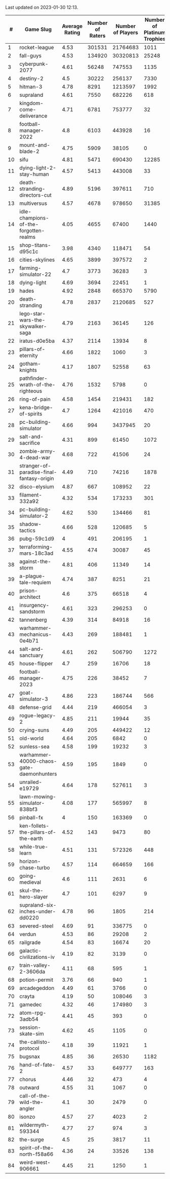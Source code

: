 Last updated on 2023-01-30 12:13.


|#|Game Slug|Average Rating|Number of Raters|Number of Players|Number of Platinum Trophies|Max Rarity (%)|
|---|---|---|---|---|---|---|
|1|rocket-league|4.53|301531|21764683|1011|78|
|2|fall-guys|4.53|134920|30320813|25248|1|
|3|cyberpunk-2077|4.61|56248|747553|1135|65|
|4|destiny-2|4.5|30222|256137|7330|94|
|5|hitman-3|4.78|8291|1213597|1992|47|
|6|supraland|4.61|7550|682226|618|99|
|7|kingdom-come-deliverance|4.71|6781|753777|32|30|
|8|football-manager-2022|4.8|6103|443928|16|49|
|9|mount-and-blade-2|4.75|5909|38105|0|27|
|10|sifu|4.81|5471|690430|12285|97|
|11|dying-light-2-stay-human|4.57|5413|443008|33|7|
|12|death-stranding-directors-cut|4.89|5196|397611|710|91|
|13|multiversus|4.57|4678|978650|31385|75|
|14|idle-champions-of-the-forgotten-realms|4.05|4655|67400|1440|2|
|15|shop-titans-d95c1c|3.98|4340|118471|54|97|
|16|cities-skylines|4.65|3899|397572|2|71|
|17|farming-simulator-22|4.7|3773|36283|3|77|
|18|dying-light|4.69|3694|22451|1|95|
|19|hades|4.92|2848|665370|5790|89|
|20|death-stranding|4.78|2837|2120685|527|91|
|21|lego-star-wars-the-skywalker-saga|4.79|2163|36145|126|97|
|22|iratus-d0e5ba|4.37|2114|13934|8|85|
|23|pillars-of-eternity|4.66|1822|1060|3|81|
|24|gotham-knights|4.17|1807|52558|63|26|
|25|pathfinder-wrath-of-the-righteous|4.76|1532|5798|0|51|
|26|ring-of-pain|4.58|1454|219431|182|96|
|27|kena-bridge-of-spirits|4.7|1264|421016|470|94|
|28|pc-building-simulator|4.66|994|3437945|20|48|
|29|salt-and-sacrifice|4.31|899|61450|1072|91|
|30|zombie-army-4-dead-war|4.68|722|41506|24|67|
|31|stranger-of-paradise-final-fantasy-origin|4.49|710|74216|1878|98|
|32|disco-elysium|4.87|667|108952|22|28|
|33|filament-332a92|4.32|534|173233|301|93|
|34|pc-building-simulator-2|4.62|530|134466|81|75|
|35|shadow-tactics|4.66|528|120685|5|5|
|36|pubg-59c1d9|4|491|206195|1|74|
|37|terraforming-mars-18c3ad|4.55|474|30087|45|44|
|38|against-the-storm|4.81|406|11349|14|38|
|39|a-plague-tale-requiem|4.74|387|8251|21|92|
|40|prison-architect|4.6|375|66518|4|29|
|41|insurgency-sandstorm|4.61|323|296253|0|5|
|42|tannenberg|4.39|314|84918|16|88|
|43|warhammer-mechanicus-0e4b71|4.43|269|188481|1|25|
|44|salt-and-sanctuary|4.61|262|506790|1272|83|
|45|house-flipper|4.7|259|16706|18|94|
|46|football-manager-2023|4.75|226|38452|7|79|
|47|goat-simulator-3|4.86|223|186744|566|92|
|48|defense-grid|4.44|219|466054|3|80|
|49|rogue-legacy-2|4.85|211|19944|35|4|
|50|crying-suns|4.49|205|449422|12|66|
|51|old-world|4.64|205|6842|0|83|
|52|sunless-sea|4.58|199|19232|3|36|
|53|warhammer-40000-chaos-gate-daemonhunters|4.59|195|1849|0|5|
|54|unrailed-e19729|4.64|178|527611|3|9|
|55|lawn-mowing-simulator-838bf3|4.08|177|565997|8|84|
|56|pinball-fx|4|150|163369|0|85|
|57|ken-follets-the-pillars-of-the-earth|4.52|143|9473|80|44|
|58|while-true-learn|4.51|131|572326|448|93|
|59|horizon-chase-turbo|4.57|114|664659|166|88|
|60|going-medieval|4.6|111|2631|6|68|
|61|skul-the-hero-slayer|4.7|101|6297|9|94|
|62|supraland-six-inches-under-dd0220|4.78|96|1805|214|99|
|63|severed-steel|4.69|91|336775|0|17|
|64|verdun|4.53|86|29208|2|76|
|65|railgrade|4.54|83|16674|20|98|
|66|galactic-civilizations-iv|4.19|82|3139|0|79|
|67|train-valley-2-3606da|4.11|68|595|1|89|
|68|potion-permit|3.76|66|940|1|98|
|69|arcadegeddon|4.49|61|3766|0|90|
|70|crayta|4.19|50|108046|3|23|
|71|gamedec|4.32|46|174980|3|27|
|72|atom-rpg-3adb54|4.41|45|393|0|98|
|73|session-skate-sim|4.62|45|1105|0|27|
|74|the-callisto-protocol|4.18|39|11921|1|5|
|75|bugsnax|4.85|36|26530|1182|97|
|76|hand-of-fate-2|4.57|33|649777|163|72|
|77|chorus|4.46|32|473|4|87|
|78|outward|4.55|31|1067|0|73|
|79|call-of-the-wild-the-angler|4.1|30|2479|0|64|
|80|isonzo|4.57|27|4023|2|57|
|81|wildermyth-593344|4.77|27|974|3|19|
|82|the-surge|4.5|25|3817|11|94|
|83|spirit-of-the-north-f58a66|4.36|24|33526|138|65|
|84|weird-west-906661|4.45|21|1250|1|85|
